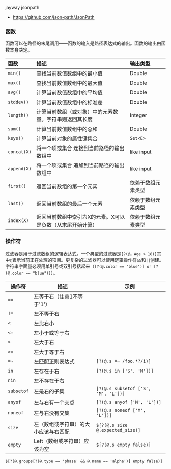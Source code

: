 
jayway jsonpath 

* https://github.com/json-path/JsonPath



### 函数

函数可以在路径的末尾调用——函数的输入是路径表达式的输出。函数的输出由函数本身决定。

| 函数          | 描述                             | 输出类型       |
|:------------|:-------------------------------|:-----------|
| `min()`     | 查找当前数值数组中的最小值                  | Double     |
| `max()`     | 查找当前数值数组中的最大值                  | Double     |
| `avg()`     | 计算当前数值数组中的平均值                  | Double     |
| `stddev()`  | 计算当前数值数组中的标准差                  | Double     |
| `length()`  | 计算当前数组（或对象）中的元素数量。字符串则返回其长度    | Integer    |
| `sum()`     | 计算当前数值数组中的总和                   | Double     |
| `keys()`    | 计算当前对象的属性键集合                   | `Set<E>`   |
| `concat(X)` | 将一个项或集合 连接到当前路径的输出数组中          | like input |
| `append(X)` | 将一个项或集合 追加到当前路径的输出数组中          | like input |
| `first()`   | 返回当前数组的第一个元素                   | 依赖于数组元素类型  |
| `last()`    | 返回当前数组的最后一个元素                  | 依赖于数组元素类型  |
| `index(X)`  | 返回当前数组中索引为X的元素。X可以是负数（从末尾开始计算） | 依赖于数组元素类型  |

### 操作符

过滤器是用于过滤数组的逻辑表达式。一个典型的过滤器是`[?(@。Age > 18)]`其中`@`表示当前正在处理的项目。更复杂的过滤器可以使用逻辑操作符`&&`和`||`创建。字符串字面量必须用单引号或双引号括起来（`[?(@.color == 'blue')] or [?(@.color == "blue")]`）。


| 操作符        | 描述                 | 示例                                  |   
|------------|--------------------|-------------------------------------|
| `==`       | 左等于右（注意1不等于'1'）    |                                     |  
| `!=`       | 左不等于右              |                                     |  
| `<`        | 左比右小               |                                     |  
| `<=`       | 左小于或等于右            |                                     |  
| `>`        | 左大于右               |                                     |  
| `>=`       | 左大于等于右             |                                     |  
| `=~`       | 左匹配正则表达式           | `[?(@.s =~ /foo.*?/i)]`             |  
| `in`       | 左存在于右              | `[?(@.s in ['S', 'M'])]`            |  
| `nin`      | 左不存在于右             |                                     |  
| `subsetof` | 左是右的子集             | `[?(@.s subsetof ['S', 'M', 'L'])]` |  
| `anyof`    | 左与右有一个交点           | `[?(@.s anyof ['M', 'L'])]`         |  
| `noneof`   | 左与右没有交集            | `[?(@.s noneof ['M', 'L'])]`        |  
| `size`     | 左（数组或字符串）的大小应该与右匹配 | `$[?(@.s size @.expected_size)]`    |  
| `empty`    | Left（数组或字符串）应该为空   | `$[?(@.s empty false)]`             |  



`$[?(@.groups[?(@.type == 'phase' && @.name == 'alpha')] empty false)]`